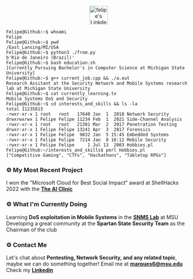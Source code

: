 <p align="center">
<a href="https://user-images.githubusercontent.com/95195316/190578595-42c55eb7-375c-4e14-84d4-2dce3d8010ec.png">
  <img alt="felipe's LinkdeIN" width="50px" src="" />
</a>
</p>

````console
Felipe@Github:~$ whoami
Felipe
Felipe@Github:~$ pwd
/East_Lansing/MI/USA
Felipe@Github:~$ python3 ./from.py
b'Rio de Janeiro (Brazil)'
Felipe@Github:~$ bash education.sh                                                                                   
[Currently Pursuing Bachelor's in Computer Science at Michigan State University]
Felipe@Github:~$ g++ current_job.cpp && ./a.out
Research Assitant at the Security Network and Mobile Systems research lab at Michigan State University
Felipe@Github:~$ cat currently_learning.tx
Mobile Systems DoS and Security
Felipe@Github:~$ cd interests_and_skills && ls -la
total 11235813
-rwxr-xr-x 1 root   root   17640 Jan  1  2018 Network Security
drwxrwxrwx 1 Felipe Felipe 11234 Feb  1  2021 Side-Channel Analysis
-rwxr-xr-x 1 root   root   21301 Mar  2  2017 Penetration Testing
drwxr-xr-x 1 Felipe Felipe 13241 Apr  3  2017 Forensics
-rwxr-xr-x 1 Felipe Felipe  9832 Jan  5 15:45 Embedded Systems
-rwxr-xr-x 1 Felipe Felipe  7214 Jan  8 16:12 Mobile Security
-rwxr-xr-x 1 Felipe Felipe     1 Jul 13  2003 Hobbies.pl
Felipe@Github:~/interests_and_skills$ perl Hobbies.pl
["Competitive Gaming", "CTFs", "Hackathons", "Tabletop RPGs"]
````

### ⚙️ My Most Recent Project

I won the "Microsoft Cloud for Best Social Impact" award at ShellHacks 2022 with the **[The AI Clinic](https://github.com/Y0uk1tsun3/diagnosis_app)**

### ⚙️ What I'm Currently Doing
Learning **DoS exploitation in Mobile Systems** in the **[SNMS Lab](https://www.cse.msu.edu/~ghtu/research-projects.html)** at MSU
Developing a great community at the **Spartan State Security Team** as the Chairman of the club

### ⚙️ Contact Me
Let's chat about **Pentesting, Network Security, and any related topic**, maybe we can do something together!
Email me at **marques6@msu.edu**<br/>
Check my **[Linkedin](https://www.linkedin.com/in/felipe-marques-allevato-250549220/)**
